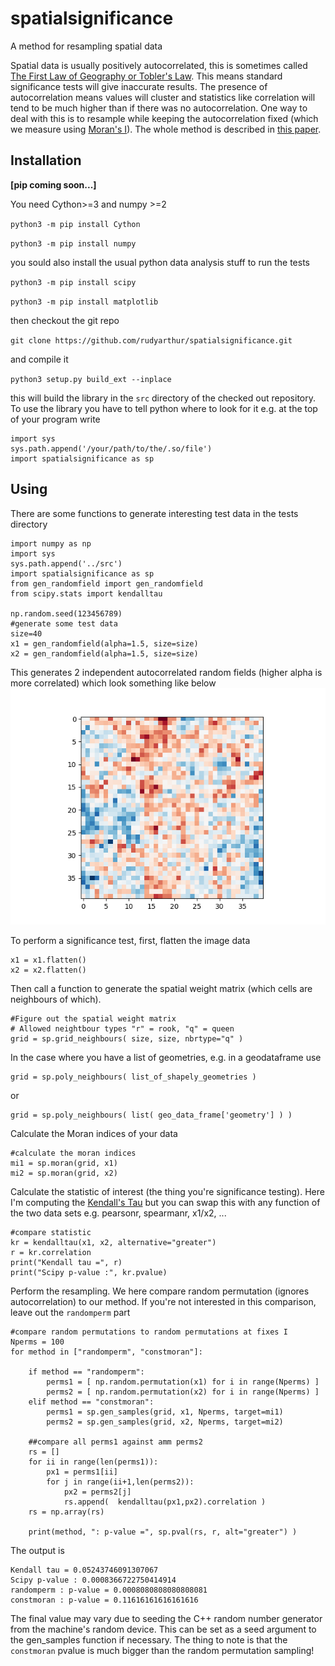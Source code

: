 # spatialsignificance
A method for resampling spatial data

Spatial data is usually positively autocorrelated, this is sometimes called [The First Law of Geography or Tobler's Law](https://en.wikipedia.org/wiki/Tobler%27s_first_law_of_geography). This means standard significance tests will give inaccurate results. The presence of autocorrelation means values will cluster and statistics like correlation will tend to be much higher than if there was no autocorrelation. One way to deal with this is to resample while keeping the autocorrelation fixed (which we measure using [Moran's I](https://en.wikipedia.org/wiki/Moran%27s_I)). The whole method is described in [this paper](https://onlinelibrary.wiley.com/doi/full/10.1111/gean.12417).

## Installation
**[pip coming soon...]**

You need Cython>=3 and numpy >=2

`python3 -m pip install Cython`

`python3 -m pip install numpy`

you sould also install the usual python data analysis stuff to run the tests

`python3 -m pip install scipy`

`python3 -m pip install matplotlib`

then checkout the git repo

`git clone https://github.com/rudyarthur/spatialsignificance.git`

and compile it

`python3 setup.py build_ext --inplace`

this will build the library in the `src` directory of the checked out repository. To use the library you have to tell python where to look for it e.g. at the top of your program write
```
import sys
sys.path.append('/your/path/to/the/.so/file')
import spatialsignificance as sp
```

## Using
There are some functions to generate interesting test data in the tests directory

```
import numpy as np
import sys
sys.path.append('../src')
import spatialsignificance as sp
from gen_randomfield import gen_randomfield
from scipy.stats import kendalltau

np.random.seed(123456789)
#generate some test data
size=40
x1 = gen_randomfield(alpha=1.5, size=size)
x2 = gen_randomfield(alpha=1.5, size=size)
```
This generates 2 independent autocorrelated random fields (higher alpha is more correlated) which look something like below
![example](https://github.com/rudyarthur/spatialsignificance/blob/main/tests/example.png)

To perform a significance test, first, flatten the image data
```
x1 = x1.flatten()
x2 = x2.flatten()
```
Then call a function to generate the spatial weight matrix (which cells are neighbours of which).
```
#Figure out the spatial weight matrix
# Allowed neightbour types "r" = rook, "q" = queen
grid = sp.grid_neighbours( size, size, nbrtype="q" )
```
In the case where you have a list of geometries, e.g. in a geodataframe use
```
grid = sp.poly_neighbours( list_of_shapely_geometries )
```
or 
```
grid = sp.poly_neighbours( list( geo_data_frame['geometry'] ) )
```
Calculate the Moran indices of your data
```
#calculate the moran indices
mi1 = sp.moran(grid, x1)
mi2 = sp.moran(grid, x2)
```
Calculate the statistic of interest (the thing you're significance testing). Here I'm computing the [Kendall's Tau](https://en.wikipedia.org/wiki/Kendall_rank_correlation_coefficient) but you can swap this with any function of the two data sets e.g. pearsonr, spearmanr, x1/x2, ... 
```
#compare statistic
kr = kendalltau(x1, x2, alternative="greater")
r = kr.correlation
print("Kendall tau =", r)
print("Scipy p-value :", kr.pvalue)
```
Perform the resampling. We here compare random permutation (ignores autocorrelation) to our method. If you're not interested in this comparison, leave out the `randomperm` part
```
#compare random permutations to random permutations at fixes I
Nperms = 100
for method in ["randomperm", "constmoran"]:
	
	if method == "randomperm":
		perms1 = [ np.random.permutation(x1) for i in range(Nperms) ]
		perms2 = [ np.random.permutation(x2) for i in range(Nperms) ]	
	elif method == "constmoran":
		perms1 = sp.gen_samples(grid, x1, Nperms, target=mi1)
		perms2 = sp.gen_samples(grid, x2, Nperms, target=mi2)

	##compare all perms1 against amm perms2
	rs = []
	for ii in range(len(perms1)):
		px1 = perms1[ii]
		for j in range(ii+1,len(perms2)):
			px2 = perms2[j]
			rs.append(  kendalltau(px1,px2).correlation )
	rs = np.array(rs)
	
	print(method, ": p-value =", sp.pval(rs, r, alt="greater") )
```
The output is
```
Kendall tau = 0.05243746091307067
Scipy p-value : 0.0008366722750414914
randomperm : p-value = 0.0008080808080808081
constmoran : p-value = 0.11616161616161616
```
The final value may vary due to seeding the C++ random number generator from the machine's random device. This can be set as a seed argument to the gen_samples function if necessary. The thing to note is that the `constmoran` pvalue is much bigger than the random permutation sampling!
